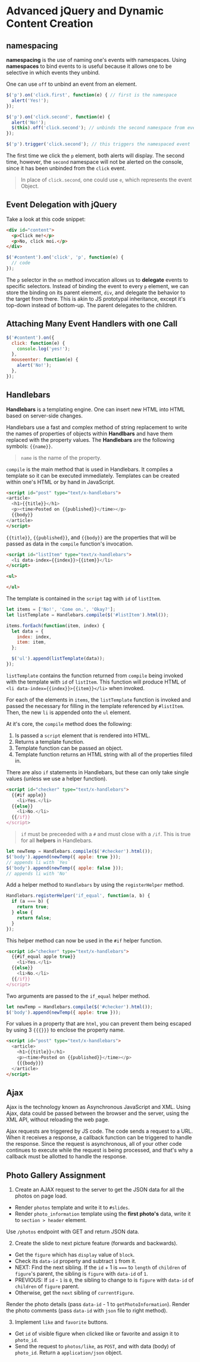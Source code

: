 # Advanced jQuery and Dynamic Content Creation

## namespacing

**namespacing** is the use of naming one's events with namespaces. Using **namespaces** to bind events to is useful because it allows one to be selective in which events they unbind.

One can use `off` to unbind an event from an element.

```js
$('p').on('click.first', function(e) { // first is the namespace
  alert('Yes!');
});

$('p').on('click.second', function(e) {
  alert('No!');
  $(this).off('click.second'); // unbinds the second namespace from event
});

$('p').trigger('click.second'); // this triggers the namespaced event
```
The first time we click the `p` element, both alerts will display. The second time, however, the `second` namespace will not be alerted on the console, since it has been unbinded from the `click` event.

> In place of `click.second`, one could use `e`, which represents the event Object.

## Event Delegation with jQuery

Take a look at this code snippet:

```html
<div id="content">
  <p>Click me!</p>
  <p>No, click moi.</p>
</div>
```

```js
$('#content').on('click', 'p', function(e) {
  // code
});
```

The `p` selector in the `on` method invocation allows us to **delegate** events to specific selectors. Instead of binding the event to every `p` element, we can store the binding on its parent element, `div`, and delegate the behavior to the target from there. This is akin to JS prototypal inheritance, except it's top-down instead of bottom-up. The parent delegates to the children.

## Attaching Many Event Handlers with one Call

```js
$('#content').on({
  click: function(e) {
    console.log('yes!');
  },
  mouseenter: function(e) {
    alert('No!');
  },
});
```

## Handlebars

**Handlebars** is a templating engine. One can insert new HTML into HTML based on server-side changes.

Handlebars use a fast and complex method of string replacement to write the names of properties of objects within **Handlbars** and have them replaced with the property values. The **Handlebars** are the following symbols: `{{name}}`. 

> `name` is the name of the property.

`compile` is the main method that is used in Handlebars. It compiles a template so it can be executed immediately. Templates can be created within one's HTML or by hand in JavaScript.

```html
<script id="post" type="text/x-handlebars">
<article>
  <h1>{{title}}</h1>
  <p><time>Posted on {{published}}</time></p>
  {{body}}
</article>
</script>
```
`{{title}}`, `{{published}}`, and `{{body}}` are the properties that will be passed as data in the `compile` function's invocation.

```html
<script id="listItem" type="text/x-handlebars">
  <li data-index={{index}}>{{item}}</li>
</script>

<ul>

</ul>
```
The template is contained in the `script` tag with `id` of `listItem`. 

```js
let items = ['No!', 'Come on.', 'Okay?'];
let listTemplate = Handlebars.compile($('#listItem').html());

items.forEach(function(item, index) {
  let data = {
    index: index,
    item: item,
  };

  $('ul').append(listTemplate(data));
});
```
`listTemplate` contains the function returned from `compile` being invoked with the template with `id` of `listItem`. This function will produce HTML of `<li data-index={{index}}>{{item}}</li>` when invoked.

For each of the elements in `items`, the `listTemplate` function is invoked and passed the necessary for filling in the template referenced by `#listItem`. Then, the new `li` is appended onto the `ul` element.

At it's core, the `compile` method does the following:

1. Is passed a `script` element that is rendered into HTML.
2. Returns a template function.
3. Template function can be passed an object.
4. Template function returns an HTML string with all of the properties filled in.

There are also `if` statements in Handlebars, but these can only take single values (unless we use a helper function).

```html
<script id="checker" type="text/x-handlebars">
  {{#if apple}}
    <li>Yes.</li>
  {{else}}
    <li>No.</li>
  {{/if}}
</script>
```
> `if` must be preceeded with a `#` and must close with a `/if`. This is true for all **helpers** in Handlebars.

```js
let newTemp = Handlebars.compile($('#checker').html());
$('body').append(newTemp({ apple: true }));
// appends li with `Yes`
$('body').append(newTemp({ apple: false }));
// appends li with 'No'
```
Add a helper method to `Handlebars` by using the `registerHelper` method.

```js
Handlebars.registerHelper('if_equal', function(a, b) {
  if (a === b) {
    return true;
  } else {
    return false;
  }
});
```
This helper method can now be used in the `#if` helper function.

```html
<script id="checker" type="text/x-handlebars">
  {{#if_equal apple true}}
    <li>Yes.</li>
  {{else}}
    <li>No.</li>
  {{/if}}
</script>
```
Two arguments are passed to the `if_equal` helper method.

```js
let newTemp = Handlebars.compile($('#checker').html());
$('body').append(newTemp({ apple: true }));
```
For values in a property that are `html`, you can prevent them being escaped by using 3 `{{{}}}` to enclose the property name.

```html
<script id="post" type="text/x-handlebars">
  <article>
    <h1>{{title}}</h1>
    <p><time>Posted on {{published}}</time></p>
    {{{body}}}
  </article>
</script>
```
## Ajax

Ajax is the technology known as Asynchronous JavaScript and XML. Using Ajax, data could be passed between the browser and the server, using the XML API, without reloading the web page. 

Ajax requests are triggered by JS code. The code sends a request to a URL. When it receives a response, a callback function can be triggered to handle the response. Since the request is asynchronous, all of your other code continues to execute while the request is being processed, and that's why a callback must be allotted to handle the response.

## Photo Gallery Assignment

1. Create an AJAX request to the server to get the JSON data for all the photos on page load.

- Render `photos` template and write it to `#slides`.
- Render `photo_information` template using the **first photo's** data, write it to `section > header` element.

Use `/photos` endpoint with GET and return JSON data.

2. Create the slide to next picture feature (forwards and backwards).

- Get the `figure` which has `display` value of `block`. 
- Check its `data-id` property and subtract `1` from it.
- NEXT: Find the next sibling. If the `id` + 1 is `===` to `length` of `children` of `figure`'s parent, the sibling is `figure` with `data-id` of `1`. 
- PREVIOUS: If `id` - `1` is `0`, the sibling to change to is `figure` with `data-id` of `children` of `figure` parent.
- Otherwise, get the `next` sibling of `currentFigure`. 

Render the photo details (pass `data-id` - 1 to `getPhotoInformation`).
Render the photo comments (pass `data-id` with `json` file to right method).

3. Implement `like` and `favorite` buttons.

- Get `id` of visible figure when clicked like or favorite and assign it to `photo_id`.
- Send the request to `photos/like`, as `POST`, and with data (body) of `photo_id`. Return a `application/json` object.